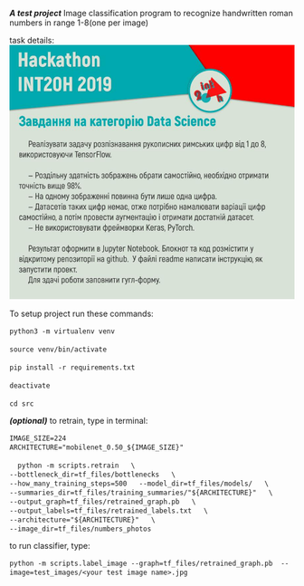  ***A test project*** 
Image classification program to recognize handwritten roman numbers in range 1-8(one per image)

task details:
![](task.jpg)


To setup project run these commands:

```
python3 -m virtualenv venv

source venv/bin/activate

pip install -r requirements.txt

deactivate

cd src

```

***(optional)***
to retrain, type in terminal:

``` 
IMAGE_SIZE=224
ARCHITECTURE="mobilenet_0.50_${IMAGE_SIZE}"

  python -m scripts.retrain   \
--bottleneck_dir=tf_files/bottlenecks   \
--how_many_training_steps=500   --model_dir=tf_files/models/   \
--summaries_dir=tf_files/training_summaries/"${ARCHITECTURE}"   \
--output_graph=tf_files/retrained_graph.pb   \
--output_labels=tf_files/retrained_labels.txt   \
--architecture="${ARCHITECTURE}"   \
--image_dir=tf_files/numbers_photos

```

to run classifier, type:

``` 
python -m scripts.label_image --graph=tf_files/retrained_graph.pb  --image=test_images/<your test image name>.jpg

```

